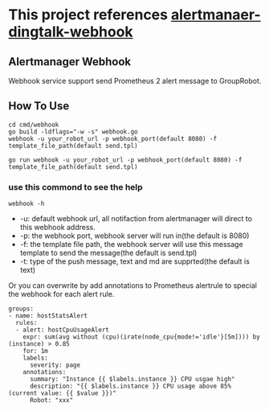 # This project references [alertmanaer-dingtalk-webhook](https://github.com/yunlzheng/alertmanaer-dingtalk-webhook) 
## Alertmanager Webhook
Webhook service support send Prometheus 2 alert message to GroupRobot.

## How To Use

```
cd cmd/webhook
go build -ldflags="-w -s" webhook.go
webhook -u your_robot_url -p webhook_port(default 8080) -f template_file_path(default send.tpl) 
```

```
go run webhook -u your_robot_url -p webhook_port(default 8080) -f template_file_path(default send.tpl)
```

### use this commond to see the help
```
webhook -h
```

* -u: default webhook url, all notifaction from alertmanager will direct to this webhook address.
* -p: the webhook port, webhook server will run in(the default is 8080)
* -f: the template file path, the webhook server will use this message template to send the message(the default is send.tpl)
* -t: type of the push message, text and md are supprted(the default is text)

Or you can overwrite by add annotations to Prometheus alertrule to special the webhook for each alert rule.

```
groups:
- name: hostStatsAlert
  rules:
  - alert: hostCpuUsageAlert
    expr: sum(avg without (cpu)(irate(node_cpu{mode!='idle'}[5m]))) by (instance) > 0.85
    for: 1m
    labels:
      severity: page
    annotations:
      summary: "Instance {{ $labels.instance }} CPU usgae high"
      description: "{{ $labels.instance }} CPU usage above 85% (current value: {{ $value }})"
      Robot: "xxx"
```
